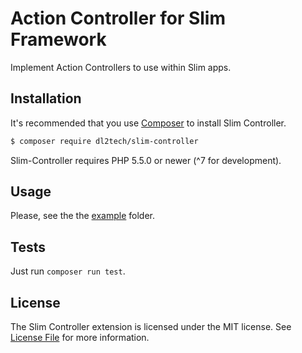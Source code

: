 # Action Controller for Slim Framework

Implement Action Controllers to use within Slim apps.

## Installation

It's recommended that you use [Composer](https://getcomposer.org/) to
install Slim Controller.

```bash
$ composer require dl2tech/slim-controller
```

Slim-Controller requires PHP 5.5.0 or newer (^7 for development).

## Usage

Please, see the the [example](example) folder.

## Tests

Just run `composer run test`.

## License

The Slim Controller extension is licensed under the MIT license.
See [License File](LICENSE.md) for more information.
